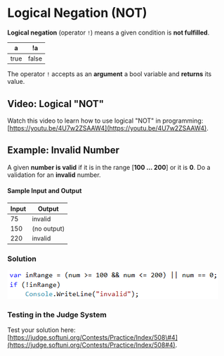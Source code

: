 # Logical Negation \(NOT\)

**Logical negation** \(operator `!`\) means a given condition is **not fulfilled**.

| a | !a |
| :---: | :---: |
| true | false |

The operator `!` accepts as an **argument** a bool variable and **returns** its value.

## Video: Logical "NOT"

Watch this video to learn how to use logical "NOT" in programming: [https://youtu.be/4U7w2ZSAAW4](https://youtu.be/4U7w2ZSAAW4).

## Example: Invalid Number

A given **number is valid** if it is in the range \[**100 … 200**\] or it is **0**. Do a validation for an **invalid** number.

#### Sample Input and Output

| Input | Output |
| --- | --- |
| 75 | invalid |
| 150 | \(no output\) |
| 220 | invalid |

### Solution

![](/assets/chapter-4-images/05.Invalid-number-01.png)

### Testing in the Judge System

Test your solution here: [https://judge.softuni.org/Contests/Practice/Index/508\#4](https://judge.softuni.org/Contests/Practice/Index/508#4).

